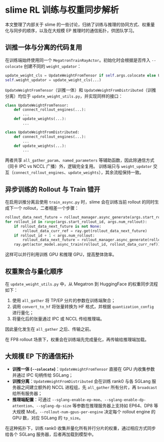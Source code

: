 # slime RL 训练与权重同步解析

本文整理了内部关于 slime 的一些讨论，归纳了训练与推理的协同方式、权重量化与同步的顺序，以及在大规模 EP 推理时的通信拓扑，供团队学习。

## 训推一体与分离的代码复用

在训练端始终使用同一个 `MegatronTrainRayActor`。初始化时会根据是否传入 `--colocate` 创建不同的 `weight_updator`：

```python
update_weight_cls = UpdateWeightFromTensor if self.args.colocate else UpdateWeightFromDistributed
self.weight_updator = update_weight_cls(...)
```

`UpdateWeightFromTensor`（训推一体）和 `UpdateWeightFromDistributed`（训推分离）均位于 `update_weight_utils.py`，并实现同样的接口：

```python
class UpdateWeightFromTensor:
    def connect_rollout_engines(...):
        ...
    def update_weights(...):
        ...

class UpdateWeightFromDistributed:
    def connect_rollout_engines(...):
        ...
    def update_weights(...):
        ...
```

两者共享 `all_gather_param`、`named_parameters` 等辅助函数，因此除通信方式（同卡 IPC vs NCCL 广播）外，逻辑完全复用。
训练端只与 `weight_updator` 交互（`connect_rollout_engines`、`update_weights`），其余流程保持一致。

## 异步训练的 Rollout 与 Train 错开

在启用训推分离且使用 `train_async.py` 时，slime 会在训练当前 rollout 的同时生成下一个 rollout，二者相差一个步骤：

```python
rollout_data_next_future = rollout_manager.async_generate(args.start_rollout_id)
for rollout_id in range(args.start_rollout_id, args.num_rollout):
    if rollout_data_next_future is not None:
        rollout_data_curr_ref = ray.get(rollout_data_next_future)
    if rollout_id + 1 < args.num_rollout:
        rollout_data_next_future = rollout_manager.async_generate(rollout_id + 1)
    ray.get(actor_model.async_train(rollout_id, rollout_data_curr_ref))
```

这样可以并行利用训练 GPU 和推理 GPU，提高整体效率。

## 权重聚合与量化顺序

在 `update_weight_utils.py` 中，从 Megatron 到 HuggingFace 的权重同步流程如下：

1. 使用 `all_gather` 将 TP/EP 分片的参数在训练端聚合；
2. 调用 `convert_to_hf` 将张量转换为 HF 格式，并根据 `quantization_config` 进行量化；
3. 将量化后的张量通过 IPC 或 NCCL 传给推理端。

因此量化发生在 `all_gather` 之后、传输之前。

在 FP8 rollout 场景下，权重会在训练端先完成量化，再传输给推理端加载。

## 大规模 EP 下的通信拓扑

- **训推一体 (`--colocate`)**：`UpdateWeightFromTensor` 直接在 GPU 内收集参数并通过 IPC 句柄传给 SGLang；
- **训推分离**：`UpdateWeightFromDistributed` 会在训练 rank0 与各 SGLang 服务器之间建立额外的 NCCL 进程组，先 `all_gather` 所有分片，再 `broadcast` 给所有服务器；
- **推理端配置**：可通过 `--sglang-enable-ep-moe`、`--sglang-enable-dp-attention`、`--sglang-dp-size` 等参数在推理服务器上支持如 EP64、DP8 等大规模 MoE。`--rollout-num-gpus-per-engine` 决定每个 rollout engine 的 GPU 数，对应 SGLang 的 `tp_size`。

在这种拓扑下，训练 rank0 收集并量化所有并行分片的权重，通过相应方式同步给各个 SGLang 服务器，后者再加载到模型中。

